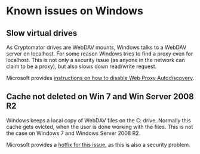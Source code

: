 # Known issues on Windows

## Slow virtual drives
As Cryptomator drives are WebDAV mounts, Windows talks to a WebDAV server on localhost. For some reason Windows tries to find a proxy even for localhost. This is not only a security issue (as anyone in the network can claim to be a proxy), but also slows down read/write request.

Microsoft provides [instructions on how to disable Web Proxy Autodiscovery](https://support.microsoft.com/en-us/kb/2445570).

## Cache not deleted on Win 7 and Win Server 2008 R2
Windows keeps a local copy of WebDAV files on the C: drive. Normally this cache gets evicted, when the user is done working with the files. This is not the case on Windows 7 and Windows Server 2008 R2.

Microsoft provides a [hotfix for this issue](https://support.microsoft.com/en-us/kb/2790804), as this is also a security problem.